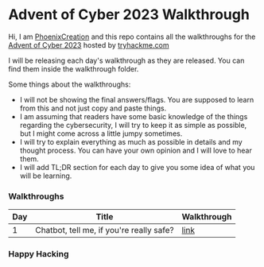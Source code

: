 # Advent of Cyber 2023 Walkthrough

Hi, I am [PhoenixCreation](https://tryhackme.com/p/PhoenixCreation) and this repo contains all the walkthroughs for the [Advent of Cyber 2023](https://tryhackme.com/room/adventofcyber2023) hosted by [tryhackme.com](tryhackme.com)

I will be releasing each day's walkthrough as they are released. You can find them inside the walkthrough folder.

Some things about the walkthroughs:
- I will not be showing the final answers/flags. You are supposed to learn from this and not just copy and paste things.
- I am assuming that readers have some basic knowledge of the things regarding the cybersecurity, I will try to keep it as simple as possible, but I might come across a little jumpy sometimes.
- I will try to explain everything as much as possible in details and my thought process. You can have your own opinion and I will love to hear them.
- I will add TL;DR section for each day to give you some idea of what you will be learning.

### Walkthroughs

| Day | Title | Walkthrough |
|-----|-------|-------------|
|1|Chatbot, tell me, if you're really safe?|[link](walkthrough/Day1.md)|


### Happy Hacking